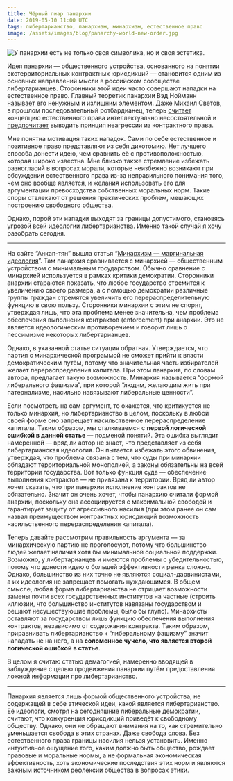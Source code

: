 ```yaml
---
title: Чёрный пиар панархии
date: 2019-05-10 11:00 UTC
tags: либертарианство, панархизм, минархизм, естественное право
image: /assets/images/blog/panarchy-world-new-order.jpg
---
```

![У панархии есть не только своя символика, но и своя эстетика.](/assets/images/blog/panarchy-world-new-order.jpg)

Идея панархии — общественного устройства, основанного на понятии
экстерриториальных контрактных юрисдикций — становится одним из основных
направлений мысли в российском сообществе либертарианцев. Сторонники этой идеи
часто совершают нападки на естественное право. Главный теоретик панархии Вэд
Нойманн
[называет](https://peka2.tv/blogs/ved/2019/01/03/kontraktnye-yurisdikcii-kratkoe-vvedenie)
его ненужным и излишним элементом. Даже Михаил Светов, в прошлом
последовательный ротбардианец, теперь
[считает](https://youtu.be/L_PUSYfYKB0)
концепцию естественного права интеллектуально несостоятельной и
[предпочитает](https://youtu.be/_NXDlkEUIfY)
выводить принцип неагрессии из контрактного права.

Мне понятна мотивация таких нападок. Сами по себе естественное и позитивное
право представляют из себя дихотомию. Нет лучшего способа донести идею, чем
сравнить её с противоположностью, которая широко известна. Мне близко также
стремление избежать разногласий в вопросах морали, которые неизбежно возникают
при обсуждении естественного права из-за неправильного понимания того, чем оно
вообще является, и желания использовать его для аргументации превосходства
собственных моральных норм. Такие споры отвлекают от решения практических
проблем, мешающих построению свободного общества.

Однако, порой эти нападки выходят за границы допустимого, становясь угрозой
всей идеологии либертарианства. Именно такой случай я хочу разобрать сегодня.

---

На сайте “Анкап-тян” вышла статья
“[Минархизм — маргинальная идеология](https://ancapchan.info/2019/05/09/2176/)”.
Там панархия сравнивается с минархией — общественным устройством с минимальным
государством. Обычно сравнение с минархией используется в рамках критики
демократии. Сторонники анархии стараются показать, что любое государство
стремится к увеличению своего размера, а с помощью демократии различные группы
граждан стремятся увеличить его перераспределительную функцию в свою пользу.
Сторонники минархии с этим не спорят, утверждая лишь, что эта проблема менее
значительна, чем проблема обеспечения выполнения контрактов (enforcement)
при анархии. Это не является идеологическим противоречием и говорит лишь
о пессимизме некоторых либертарианцев.

Однако, в указанной статье ситуация обратная. Утверждается, что партия
с минархической программой не сможет прийти к власти демократическим путём,
потому что значительная часть избирателей желает перераспределения капитала.
При этом панархия, по словам автора, предлагает такую возможность. Минархия
называется “формой либерального фашизма”, при которой “людям, желающим жить
при патернализме, насильно навязывают либеральные ценности”.

Если посмотреть на сам аргумент, то окажется, что критикуется не только
минархия, но либертарианство в целом, поскольку в любой своей форме оно
запрещает насильственное перераспределение капитала. Таким образом, мы
сталкиваемся с **первой логической ошибкой в данной статье** — подменой
понятий. Эта ошибка выглядит намеренной — вряд ли автор не знает, что
представляет из себя либертарианская идеология. Он пытается избежать этого
обвинения, утверждая, что проблема связана с тем, что суды при минархии
обладают территориальной монополией, а законы обязательны на всей территории
государства. Вот только функция суда — обеспечение выполнения контрактов —
не привязана к территории. Вряд ли автор хочет сказать, что при панархии
исполнение контрактов не обязательно. Значит он очень хочет, чтобы панархию
считали формой анархии, поскольку она ассоциируется с максимальной свободой
и гарантирует защиту от агрессивного насилия (при этом ранее он сам назвал
преимуществом контрактных юрисдикций возможность насильственного
перераспределения капитала).

Теперь давайте рассмотрим правильность аргумента — за минархическую партию
не проголосуют, потому что большинство людей желает наличия хотя бы минимальной
социальной поддержки. Возможно, у либертарианцев и имеются проблемы
с убедительностью, потому что донести идею о большей эффективности рынка сложно.
Однако, большинство из них точно не являются социал-дарвинистами, а их
идеология не запрещает помогать нуждающимся. В общем смысле, любая форма
либертарианства не отрицает возможности замены почти всех государственных
институтов на частные (строить иллюзии, что большинство институтов навязаны
государством и решают несуществующие проблемы, было бы глупо). Минархисты
оставляют за государством лишь функцию обеспечения выполнения контрактов,
независимо от содержания контракта. Таким образом, приравнивать либертарианство
к “либеральному фашизму” значит нападать не на него, а на **соломенное чучело,
что является второй логической ошибкой в статье**.

В целом я считаю статью демагогией, намеренно вводящей в заблуждение с целью
продвижения панархии путём предоставления ложной информации про либертарианство.

---

Панархия является лишь формой общественного устройства, не содержащей в себе
этической идеи, какой является либертарианство. Её идеологи, смотря
на сегодняшние либеральные демократии, считают, что конкуренция юрисдикций
приведёт к свободному обществу. Однако, они не обращают внимания на то, как
стремительно уменьшается свобода в этих странах. Даже свобода слова.
Без естественного права границы насилия нельзя установить. Именно интуитивное
ощущение того, каким должно быть общество, рождает правовые и моральные нормы,
а не формальная экономическая эффективность, хоть экономические последствия
этих норм и являются важным источником рефлексии общества в вопросах этики.
